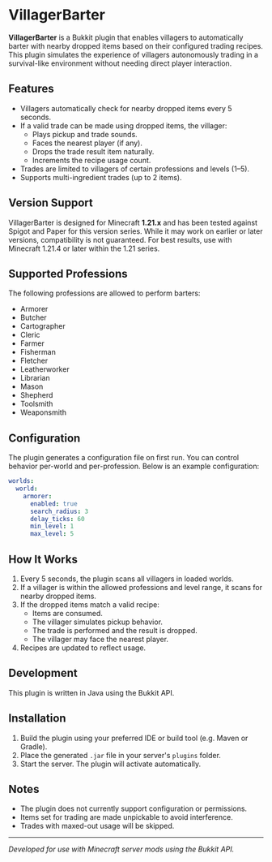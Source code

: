# VillagerBarter

**VillagerBarter** is a Bukkit plugin that enables villagers to automatically barter with nearby dropped items based on their configured trading recipes. This plugin simulates the experience of villagers autonomously trading in a survival-like environment without needing direct player interaction.

## Features

- Villagers automatically check for nearby dropped items every 5 seconds.
- If a valid trade can be made using dropped items, the villager:
  - Plays pickup and trade sounds.
  - Faces the nearest player (if any).
  - Drops the trade result item naturally.
  - Increments the recipe usage count.
- Trades are limited to villagers of certain professions and levels (1–5).
- Supports multi-ingredient trades (up to 2 items).

## Version Support

VillagerBarter is designed for Minecraft **1.21.x** and has been tested against Spigot and Paper for this version series. While it may work on earlier or later versions, compatibility is not guaranteed. For best results, use with Minecraft 1.21.4 or later within the 1.21 series.

## Supported Professions

The following professions are allowed to perform barters:

- Armorer
- Butcher
- Cartographer
- Cleric
- Farmer
- Fisherman
- Fletcher
- Leatherworker
- Librarian
- Mason
- Shepherd
- Toolsmith
- Weaponsmith

## Configuration

The plugin generates a configuration file on first run. You can control behavior per-world and per-profession. Below is an example configuration:

```yaml
worlds:
  world:
    armorer:
      enabled: true
      search_radius: 3
      delay_ticks: 60
      min_level: 1
      max_level: 5
```

## How It Works

1. Every 5 seconds, the plugin scans all villagers in loaded worlds.
2. If a villager is within the allowed professions and level range, it scans for nearby dropped items.
3. If the dropped items match a valid recipe:
   - Items are consumed.
   - The villager simulates pickup behavior.
   - The trade is performed and the result is dropped.
   - The villager may face the nearest player.
4. Recipes are updated to reflect usage.

## Development

This plugin is written in Java using the Bukkit API.

## Installation

1. Build the plugin using your preferred IDE or build tool (e.g. Maven or Gradle).
2. Place the generated `.jar` file in your server's `plugins` folder.
3. Start the server. The plugin will activate automatically.

## Notes

- The plugin does not currently support configuration or permissions.
- Items set for trading are made unpickable to avoid interference.
- Trades with maxed-out usage will be skipped.

---

*Developed for use with Minecraft server mods using the Bukkit API.*
